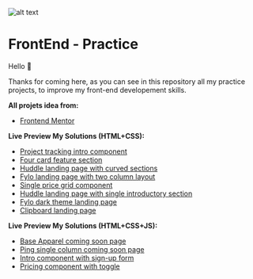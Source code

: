 ![alt text](https://www.tild.fr/wp-content/uploads/2019/06/developpement-front-end.png)


FrontEnd - Practice
====================================

Hello 👋

Thanks for coming here, as you can see in this repository all my practice projects, to improve my front-end developement skills.

**All projets idea from:**
* [Frontend Mentor](https://www.frontendmentor.io/challenges)


**Live Preview My Solutions (HTML+CSS):**
* [Project tracking intro component](https://abidou08.github.io/challenges/Project%20tracking%20intro%20component/index.html)
* [Four card feature section](https://abidou08.github.io/challenges/Four%20card%20feature%20section/index.html)
* [Huddle landing page with curved sections](https://abidou08.github.io/challenges/Huddle%20landing%20page%20with%20curved%20sections/index.html)
* [Fylo landing page with two column layout](https://abidou08.github.io/challenges/Fylo%20landing%20page%20with%20two%20column%20layout/index.html)
* [Single price grid component](https://abidou08.github.io/challenges/Single%20price%20grid%20component/index.html)
* [Huddle landing page with single introductory section](https://abidou08.github.io/challenges/Huddle%20landing%20page%20with%20single%20introductory%20section/index.html)
* [Fylo dark theme landing page](https://abidou08.github.io/challenges/Fylo%20dark%20theme%20landing%20page/index.html)
* [Clipboard landing page](https://abidou08.github.io/challenges/Clipboard%20landing%20page/index.html)

**Live Preview My Solutions (HTML+CSS+JS):**
* [Base Apparel coming soon page](https://abidou08.github.io/challenges/Base%20Apparel%20coming%20soon%20page/index.html)
* [Ping single column coming soon page](https://abidou08.github.io/challenges/Ping%20single%20column%20coming%20soon%20page/index.html)
* [Intro component with sign-up form](https://abidou08.github.io/challenges/Intro%20component%20with%20sign-up%20form/index.html)
* [Pricing component with toggle](https://abidou08.github.io/challenges/Pricing%20component%20with%20toggle/index.html)

